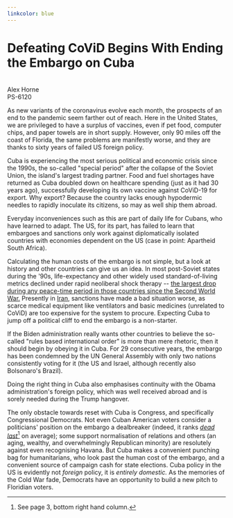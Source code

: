 ```yaml
---
linkcolor: blue
---
```


# Defeating CoViD Begins With Ending the Embargo on Cuba
\
Alex Horne
\
PS-6120

As new variants of the coronavirus evolve each month, the prospects of an end to the pandemic seem farther out of reach. Here in the United States, we are privileged to have a surplus of vaccines, even if pet food, computer chips, and paper towels are in short supply. However, only 90 miles off the coast of Florida, the same problems are manifestly worse, and they are thanks to sixty years of failed US foreign policy.

Cuba is experiencing the most serious political and economic crisis since the 1990s, the so-called "special period" after the collapse of the Soviet Union, the island's largest trading partner. Food and fuel shortages have returned as Cuba doubled down on healthcare spending (just as it had 30 years ago), successfully developing its own vaccine against CoViD-19 for export. Why export? Because the country lacks enough hypodermic needles to rapidly inoculate its citizens, so may as well ship them abroad. 

Everyday inconveniences such as this are part of daily life for Cubans, who have learned to adapt. The US, for its part, has failed to learn that embargoes and sanctions only work against diplomatically isolated countries with economies dependent on the US (case in point: Apartheid South Africa). 

Calculating the human costs of the embargo is not simple, but a look at history and other countries can give us an idea. In most post-Soviet states during the '90s, life-expectancy and other widely used standard-of-living metrics declined under rapid neoliberal shock therapy -- [the largest drop during any peace-time period in those countries since the Second World War.](https://www.nytimes.com/2009/01/16/world/europe/16europe.html) Presently in [Iran](https://www.tandfonline.com/doi/full/10.1080/13696998.2020.1856855), sanctions have made a bad situation worse, as scarce medical equipment like ventilators and basic medicines (unrelated to CoViD) are too expensive for the system to procure. Expecting Cuba to jump off a political cliff to end the embargo is a non-starter. 

If the Biden administration really wants other countries to believe the so-called "rules based international order" is more than mere rhetoric, then it should begin by obeying it in Cuba. For 29 consecutive years, the embargo has been condemned by the UN General Assembly with only two nations consistently voting for it (the US and Israel, although recently also Bolsonaro's Brazil).

Doing the right thing in Cuba also emphasises continuity with the Obama administration's foreign policy, which was well received abroad and is sorely needed during the Trump hangover. 

The only obstacle towards reset with Cuba is Congress, and specifically Congressional Democrats. Not even Cuban American voters consider a politicians' position on the embargo a dealbreaker (indeed, it ranks [*dead last*](https://digitalcommons.fiu.edu/cgi/viewcontent.cgi?article=1010&context=cuba_poll)[^1] on average); some support normalisation of relations and others (an aging, wealthy, and overwhelmingly Republican minority) are resolutely against even recognising Havana. But Cuba makes a convenient punching bag for humanitarians, who look past the human cost of the embargo, and a convenient source of campaign cash for state elections. Cuba policy in the US is evidently not *foreign* policy, it is *entirely domestic.* As the memories of the Cold War fade, Democrats have an opportunity to build a new pitch to Floridian voters. 

[^1]: See page 3, bottom right hand column. 
